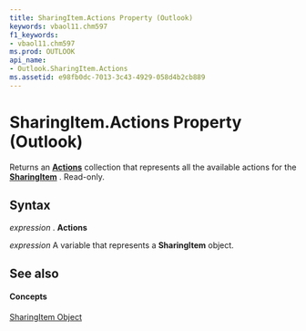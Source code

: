 ```yaml
---
title: SharingItem.Actions Property (Outlook)
keywords: vbaol11.chm597
f1_keywords:
- vbaol11.chm597
ms.prod: OUTLOOK
api_name:
- Outlook.SharingItem.Actions
ms.assetid: e98fb0dc-7013-3c43-4929-058d4b2cb889
---
```



# SharingItem.Actions Property (Outlook)

Returns an  **[Actions](actions-object-outlook.md)** collection that represents all the available actions for the **[SharingItem](sharingitem-object-outlook.md)** . Read-only.


## Syntax

 _expression_ . **Actions**

 _expression_ A variable that represents a **SharingItem** object.


## See also


#### Concepts


[SharingItem Object](sharingitem-object-outlook.md)

